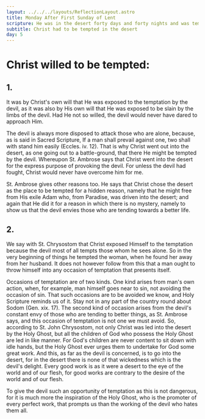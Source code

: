 ```yaml
---
layout: ../../../layouts/ReflectionLayout.astro
title: Monday After First Sunday of Lent
scripture: He was in the desert forty days and forty nights and was tempted by Satan. Mark i. 13.
subtitle: Christ had to be tempted in the desert
day: 5
---
```


# Christ willed to be tempted:

## 1.

It was by Christ's own will that He was exposed to the temptation by the devil, as it was also by His own will that He was exposed to be slain by the limbs of the devil. Had He not so willed, the devil would never have dared to approach Him.

The devil is always more disposed to attack those who are alone, because, as is said in Sacred Scripture, If a man shall prevail against one, two shall with stand him easily (Eccles. iv. 12). That is why Christ went out into the desert, as one going out to a battle-ground, that there He might be tempted by the devil. Whereupon St. Ambrose says that Christ went into the desert for the express purpose of provoking the devil. For unless the devil had fought, Christ would never have overcome him for me.

St. Ambrose gives other reasons too. He says that Christ chose the desert as the place to be tempted for a hidden reason, namely that he might free from His exile Adam who, from Paradise, was driven into the desert; and again that He did it for a reason in which there is no mystery, namely to show us that the devil envies those who are tending towards a better life.

## 2.

We say with St. Chrysostom that Christ exposed Himself to the temptation because the devil most of all tempts those whom he sees alone. So in the very beginning of things he tempted the woman, when he found her away from her husband. It does not however follow from this that a man ought to throw himself into any occasion of temptation that presents itself.

Occasions of temptation are of two kinds. One kind arises from man's own action, when, for example, man himself goes near to sin, not avoiding the occasion of sin. That such occasions are to be avoided we know, and Holy Scripture reminds us of it. Stay not in any part of the country round about Sodom (Gen. xix. 17). The second kind of occasion arises from the devil's constant envy of those who are tending to better things, as St. Ambrose says, and this occasion of temptation is not one we must avoid. So, according to St. John Chrysostom, not only Christ was led into the desert by the Holy Ghost, but all the children of God who possess the Holy Ghost are led in like manner. For God's children are never content to sit down with idle hands, but the Holy Ghost ever urges them to undertake for God some great work. And this, as far as the devil is concerned, is to go into the desert, for in the desert there is none of that wickedness which is the devil's delight. Every good work is as it were a desert to the eye of the world and of our flesh, for good works are contrary to the desire of the world and of our flesh.

To give the devil such an opportunity of temptation as this is not dangerous, for it is much more the inspiration of the Holy Ghost, who is the promoter of every perfect work, that prompts us than the working of the devil who hates them all.
